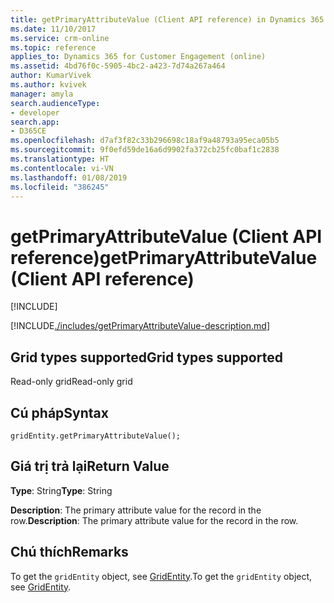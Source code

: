 ```yaml
---
title: getPrimaryAttributeValue (Client API reference) in Dynamics 365 for Customer Engagement| MicrosoftDocs
ms.date: 11/10/2017
ms.service: crm-online
ms.topic: reference
applies_to: Dynamics 365 for Customer Engagement (online)
ms.assetid: 4bd76f0c-5905-4bc2-a423-7d74a267a464
author: KumarVivek
ms.author: kvivek
manager: amyla
search.audienceType:
- developer
search.app:
- D365CE
ms.openlocfilehash: d7af3f82c33b296698c18af9a48793a95eca05b5
ms.sourcegitcommit: 9f0efd59de16a6d9902fa372cb25fc0baf1c2838
ms.translationtype: HT
ms.contentlocale: vi-VN
ms.lasthandoff: 01/08/2019
ms.locfileid: "386245"
---
```

# <a name="getprimaryattributevalue-client-api-reference"></a><span data-ttu-id="ecfba-102">getPrimaryAttributeValue (Client API reference)</span><span class="sxs-lookup"><span data-stu-id="ecfba-102">getPrimaryAttributeValue (Client API reference)</span></span>

[!INCLUDE[](../../../../../includes/cc_applies_to_update_9_0_0.md)]

[!INCLUDE[./includes/getPrimaryAttributeValue-description.md](./includes/getPrimaryAttributeValue-description.md)]

## <a name="grid-types-supported"></a><span data-ttu-id="ecfba-103">Grid types supported</span><span class="sxs-lookup"><span data-stu-id="ecfba-103">Grid types supported</span></span>

<span data-ttu-id="ecfba-104">Read-only grid</span><span class="sxs-lookup"><span data-stu-id="ecfba-104">Read-only grid</span></span>

## <a name="syntax"></a><span data-ttu-id="ecfba-105">Cú pháp</span><span class="sxs-lookup"><span data-stu-id="ecfba-105">Syntax</span></span>

`gridEntity.getPrimaryAttributeValue();`

## <a name="return-value"></a><span data-ttu-id="ecfba-106">Giá trị trả lại</span><span class="sxs-lookup"><span data-stu-id="ecfba-106">Return Value</span></span>

<span data-ttu-id="ecfba-107">**Type**: String</span><span class="sxs-lookup"><span data-stu-id="ecfba-107">**Type**: String</span></span>

<span data-ttu-id="ecfba-108">**Description**: The primary attribute value for the record in the row.</span><span class="sxs-lookup"><span data-stu-id="ecfba-108">**Description**: The primary attribute value for the record in the row.</span></span>

## <a name="remarks"></a><span data-ttu-id="ecfba-109">Chú thích</span><span class="sxs-lookup"><span data-stu-id="ecfba-109">Remarks</span></span>

<span data-ttu-id="ecfba-110">To get the `gridEntity` object, see [GridEntity](../gridentity.md).</span><span class="sxs-lookup"><span data-stu-id="ecfba-110">To get the `gridEntity` object, see [GridEntity](../gridentity.md).</span></span> 

